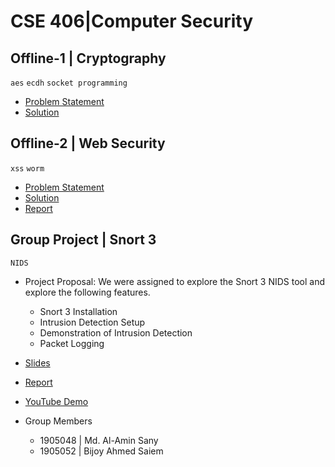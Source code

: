 # CSE 406|Computer Security

## Offline-1 | Cryptography
`aes` `ecdh` `socket programming`
- [Problem Statement](/offline%201/spec.pdf)
- [Solution](/offline%201/1905052)

## Offline-2 | Web Security
`xss` `worm` 
- [Problem Statement](/offline%202/Assignment_2_Web_Security/CSE%20406%20Web%20Security%20Assignment.pdf)
- [Solution](/offline%202/1905052)
- [Report](/offline%202/1905052/1905052_report.pdf)

## Group Project | Snort 3
`NIDS`
- Project Proposal: 
We were assigned to explore the Snort 3 NIDS tool and explore the following features.
    - Snort 3 Installation
    - Intrusion Detection Setup
    - Demonstration of Intrusion Detection
    - Packet Logging
      
- [Slides](/Final%20Project%28Tool%3DNIDS%2CProject%3DSnort3%29/1905048_1905052_NIDS/1905048_1905052_NIDS_Slide.pptx)
- [Report](/Final%20Project%28Tool%3DNIDS%2CProject%3DSnort3%29/1905048_1905052_NIDS/1905048_1905052_NIDS_Report.pdf)
- [YouTube Demo](https://www.youtube.com/watch?v=jJlFsxcUqrE)
- Group Members
    - 1905048 | Md. Al-Amin Sany
    - 1905052 | Bijoy Ahmed Saiem

